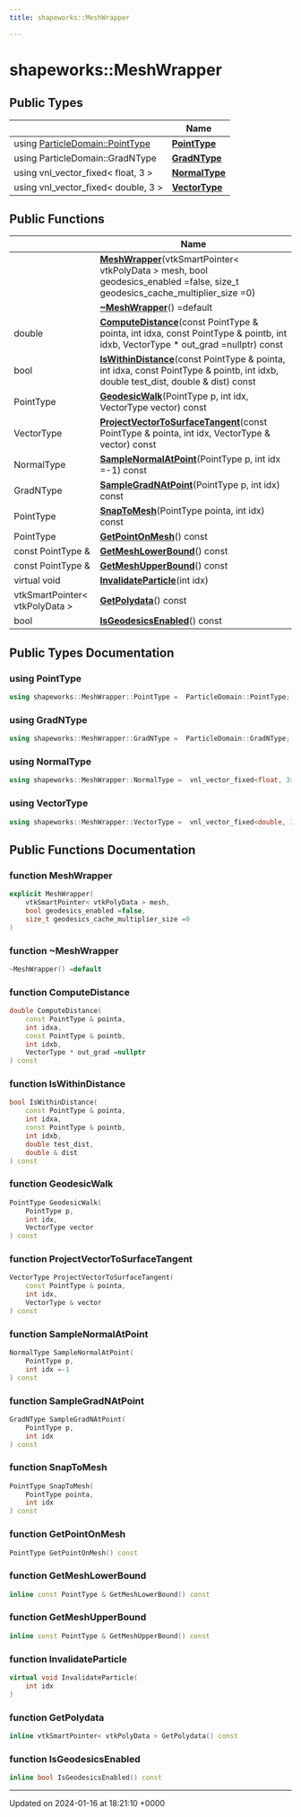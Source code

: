 ```yaml
---
title: shapeworks::MeshWrapper

---
```


# shapeworks::MeshWrapper





## Public Types

|                | Name           |
| -------------- | -------------- |
| using [ParticleDomain::PointType](../Classes/classshapeworks_1_1ParticleDomain.md#using-pointtype) | **[PointType](../Classes/classshapeworks_1_1MeshWrapper.md#using-pointtype)**  |
| using ParticleDomain::GradNType | **[GradNType](../Classes/classshapeworks_1_1MeshWrapper.md#using-gradntype)**  |
| using vnl_vector_fixed< float, 3 > | **[NormalType](../Classes/classshapeworks_1_1MeshWrapper.md#using-normaltype)**  |
| using vnl_vector_fixed< double, 3 > | **[VectorType](../Classes/classshapeworks_1_1MeshWrapper.md#using-vectortype)**  |

## Public Functions

|                | Name           |
| -------------- | -------------- |
| | **[MeshWrapper](../Classes/classshapeworks_1_1MeshWrapper.md#function-meshwrapper)**(vtkSmartPointer< vtkPolyData > mesh, bool geodesics_enabled =false, size_t geodesics_cache_multiplier_size =0) |
| | **[~MeshWrapper](../Classes/classshapeworks_1_1MeshWrapper.md#function-~meshwrapper)**() =default |
| double | **[ComputeDistance](../Classes/classshapeworks_1_1MeshWrapper.md#function-computedistance)**(const PointType & pointa, int idxa, const PointType & pointb, int idxb, VectorType * out_grad =nullptr) const |
| bool | **[IsWithinDistance](../Classes/classshapeworks_1_1MeshWrapper.md#function-iswithindistance)**(const PointType & pointa, int idxa, const PointType & pointb, int idxb, double test_dist, double & dist) const |
| PointType | **[GeodesicWalk](../Classes/classshapeworks_1_1MeshWrapper.md#function-geodesicwalk)**(PointType p, int idx, VectorType vector) const |
| VectorType | **[ProjectVectorToSurfaceTangent](../Classes/classshapeworks_1_1MeshWrapper.md#function-projectvectortosurfacetangent)**(const PointType & pointa, int idx, VectorType & vector) const |
| NormalType | **[SampleNormalAtPoint](../Classes/classshapeworks_1_1MeshWrapper.md#function-samplenormalatpoint)**(PointType p, int idx =-1) const |
| GradNType | **[SampleGradNAtPoint](../Classes/classshapeworks_1_1MeshWrapper.md#function-samplegradnatpoint)**(PointType p, int idx) const |
| PointType | **[SnapToMesh](../Classes/classshapeworks_1_1MeshWrapper.md#function-snaptomesh)**(PointType pointa, int idx) const |
| PointType | **[GetPointOnMesh](../Classes/classshapeworks_1_1MeshWrapper.md#function-getpointonmesh)**() const |
| const PointType & | **[GetMeshLowerBound](../Classes/classshapeworks_1_1MeshWrapper.md#function-getmeshlowerbound)**() const |
| const PointType & | **[GetMeshUpperBound](../Classes/classshapeworks_1_1MeshWrapper.md#function-getmeshupperbound)**() const |
| virtual void | **[InvalidateParticle](../Classes/classshapeworks_1_1MeshWrapper.md#function-invalidateparticle)**(int idx) |
| vtkSmartPointer< vtkPolyData > | **[GetPolydata](../Classes/classshapeworks_1_1MeshWrapper.md#function-getpolydata)**() const |
| bool | **[IsGeodesicsEnabled](../Classes/classshapeworks_1_1MeshWrapper.md#function-isgeodesicsenabled)**() const |

## Public Types Documentation

### using PointType

```cpp
using shapeworks::MeshWrapper::PointType =  ParticleDomain::PointType;
```


### using GradNType

```cpp
using shapeworks::MeshWrapper::GradNType =  ParticleDomain::GradNType;
```


### using NormalType

```cpp
using shapeworks::MeshWrapper::NormalType =  vnl_vector_fixed<float, 3>;
```


### using VectorType

```cpp
using shapeworks::MeshWrapper::VectorType =  vnl_vector_fixed<double, 3>;
```


## Public Functions Documentation

### function MeshWrapper

```cpp
explicit MeshWrapper(
    vtkSmartPointer< vtkPolyData > mesh,
    bool geodesics_enabled =false,
    size_t geodesics_cache_multiplier_size =0
)
```


### function ~MeshWrapper

```cpp
~MeshWrapper() =default
```


### function ComputeDistance

```cpp
double ComputeDistance(
    const PointType & pointa,
    int idxa,
    const PointType & pointb,
    int idxb,
    VectorType * out_grad =nullptr
) const
```


### function IsWithinDistance

```cpp
bool IsWithinDistance(
    const PointType & pointa,
    int idxa,
    const PointType & pointb,
    int idxb,
    double test_dist,
    double & dist
) const
```


### function GeodesicWalk

```cpp
PointType GeodesicWalk(
    PointType p,
    int idx,
    VectorType vector
) const
```


### function ProjectVectorToSurfaceTangent

```cpp
VectorType ProjectVectorToSurfaceTangent(
    const PointType & pointa,
    int idx,
    VectorType & vector
) const
```


### function SampleNormalAtPoint

```cpp
NormalType SampleNormalAtPoint(
    PointType p,
    int idx =-1
) const
```


### function SampleGradNAtPoint

```cpp
GradNType SampleGradNAtPoint(
    PointType p,
    int idx
) const
```


### function SnapToMesh

```cpp
PointType SnapToMesh(
    PointType pointa,
    int idx
) const
```


### function GetPointOnMesh

```cpp
PointType GetPointOnMesh() const
```


### function GetMeshLowerBound

```cpp
inline const PointType & GetMeshLowerBound() const
```


### function GetMeshUpperBound

```cpp
inline const PointType & GetMeshUpperBound() const
```


### function InvalidateParticle

```cpp
virtual void InvalidateParticle(
    int idx
)
```


### function GetPolydata

```cpp
inline vtkSmartPointer< vtkPolyData > GetPolydata() const
```


### function IsGeodesicsEnabled

```cpp
inline bool IsGeodesicsEnabled() const
```


-------------------------------

Updated on 2024-01-16 at 18:21:10 +0000